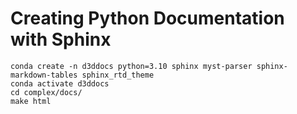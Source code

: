 # Creating Python Documentation with Sphinx

``` shell
conda create -n d3ddocs python=3.10 sphinx myst-parser sphinx-markdown-tables sphinx_rtd_theme
conda activate d3ddocs
cd complex/docs/
make html
```